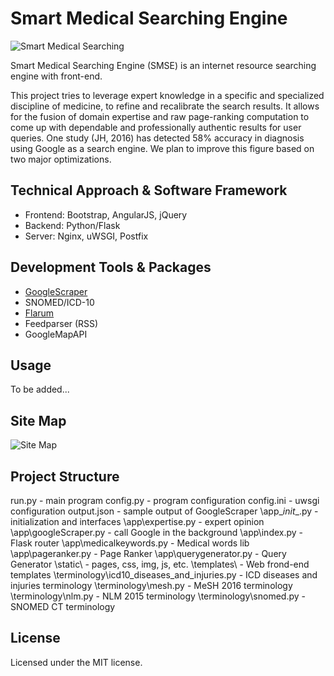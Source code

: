 # Smart Medical Searching Engine
![Smart Medical Searching]()

Smart Medical Searching Engine (SMSE) is an internet resource searching engine with front-end.

This project tries to leverage expert knowledge in a specific and specialized discipline of medicine, to refine and recalibrate the search results. It allows for the fusion of domain expertise and raw page-ranking computation to come up with dependable and professionally authentic results for user queries. One study (JH, 2016) has detected 58% accuracy in diagnosis using Google as a search engine. We plan to improve this figure based on two major optimizations.

## Technical Approach & Software Framework
* Frontend: Bootstrap, AngularJS, jQuery
* Backend: Python/Flask
* Server: Nginx, uWSGI, Postfix
## Development Tools & Packages
* [GoogleScraper](https://github.com/NikolaiT/GoogleScraper)
* SNOMED/ICD-10
* [Flarum](https://github.com/flarum/flarum)
* Feedparser (RSS)
* GoogleMapAPI

## Usage
To be added...  

## Site Map
![Site Map]()

## Project Structure
run.py - main program
config.py - program configuration
config.ini - uwsgi configuration
output.json - sample output of GoogleScraper
\app\__init__.py - initialization and interfaces
\app\expertise.py - expert opinion
\app\googleScraper.py - call Google in the background
\app\index.py - Flask router
\app\medicalkeywords.py - Medical words lib
\app\pageranker.py - Page Ranker
\app\querygenerator.py - Query Generator 
\static\ - pages, css, img, js, etc.
\templates\ - Web frond-end templates
\terminology\icd10_diseases_and_injuries.py - ICD diseases and injuries terminology
\terminology\mesh.py - MeSH 2016 terminology
\terminology\nlm.py - NLM 2015 terminology
\terminology\snomed.py - SNOMED CT terminology

## License
Licensed under the MIT license.
